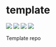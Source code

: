# template

[//]: # 'VERSIONS'

<img src="https://img.shields.io/static/v1?style=for-the-badge&label=%40atls%2Fcode-service&message=0.0.16&labelColor=ECEEF5&color=D7DCEB"> <img src="https://img.shields.io/static/v1?style=for-the-badge&label=%40atls%2Fnestjs-grpc-errors&message=0.0.3&labelColor=CB5458&color=BE4045"> <img src="https://img.shields.io/static/v1?style=for-the-badge&label=%40atls%2Fnestjs-grpc-identity&message=0.0.5&labelColor=CB5458&color=BE4045"> <img src="https://img.shields.io/static/v1?style=for-the-badge&label=%40atls%2Fnestjs-grpc-playground&message=0.0.5&labelColor=CB5458&color=BE4045">

[//]: # 'VERSIONS'

Template repo
